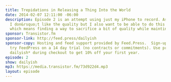```yaml
---
title: Trepidations in Releasing a Thing Into the World
date: 2014-02-07 12:11:00 -06:00
description: Episode 2 is an attempt using just my iPhone to record. As an audio nerd
  I don&rsquo;t like the quality but I also want to be able to do this show more regularly
  which means finding a way to sacrifice a bit of quality while maintining consistency(ish).
sponsor: Transistor.fm
sponsor-link: http://feed.press/dailyish
sponsor-copy: Hosting and feed support provided by Feed.Press.  Sign-up today and
  try FeedPress on a 14 day trial (no contracts or commitments). Use promo code *
  dailyish* during checkout to get 10% off your first year.
episode: 2
show: dailyish
mp3: https://media.transistor.fm/73d922d4.mp3
layout: episode
---
```


